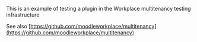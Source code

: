 This is an example of testing a plugin in the Workplace multitenancy testing infrastructure

See also [https://github.com/moodleworkplace/multitenancy](https://github.com/moodleworkplace/multitenancy)
